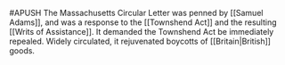 #APUSH 
The Massachusetts Circular Letter was penned by [[Samuel Adams]], and was a response to the [[Townshend Act]] and the resulting [[Writs of Assistance]]. It demanded the Townshend Act be immediately repealed. Widely circulated, it rejuvenated boycotts of [[Britain|British]] goods.